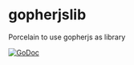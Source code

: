 gopherjslib
===========

Porcelain to use gopherjs as library

[![GoDoc](https://godoc.org/github.com/go-on/gopherjslib?status.png)](http://godoc.org/github.com/go-on/gopherjslib)